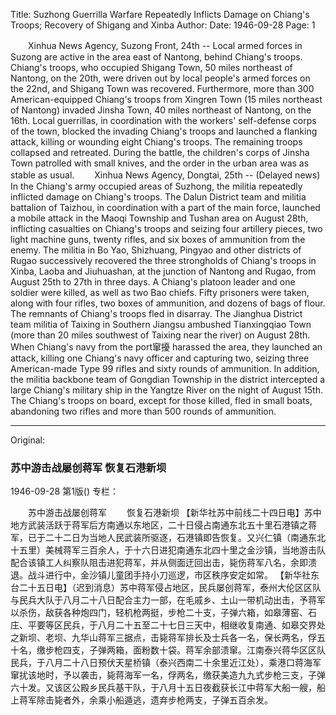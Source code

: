 Title: Suzhong Guerrilla Warfare Repeatedly Inflicts Damage on Chiang's Troops; Recovery of Shigang and Xinba
Author:
Date: 1946-09-28
Page: 1

　　Xinhua News Agency, Suzong Front, 24th -- Local armed forces in Suzong are active in the area east of Nantong, behind Chiang's troops. Chiang's troops, who occupied Shigang Town, 50 miles northeast of Nantong, on the 20th, were driven out by local people's armed forces on the 22nd, and Shigang Town was recovered. Furthermore, more than 300 American-equipped Chiang's troops from Xingren Town (15 miles northeast of Nantong) invaded Jinsha Town, 40 miles northeast of Nantong, on the 16th. Local guerrillas, in coordination with the workers' self-defense corps of the town, blocked the invading Chiang's troops and launched a flanking attack, killing or wounding eight Chiang's troops. The remaining troops collapsed and retreated. During the battle, the children's corps of Jinsha Town patrolled with small knives, and the order in the urban area was as stable as usual.
　　Xinhua News Agency, Dongtai, 25th -- (Delayed news) In the Chiang's army occupied areas of Suzhong, the militia repeatedly inflicted damage on Chiang's troops. The Dalun District team and militia battalion of Taizhou, in coordination with a part of the main force, launched a mobile attack in the Maoqi Township and Tushan area on August 28th, inflicting casualties on Chiang's troops and seizing four artillery pieces, two light machine guns, twenty rifles, and six boxes of ammunition from the enemy. The militia in Bo Yao, Shizhuang, Pingyao and other districts of Rugao successively recovered the three strongholds of Chiang's troops in Xinba, Laoba and Jiuhuashan, at the junction of Nantong and Rugao, from August 25th to 27th in three days. A Chiang's platoon leader and one soldier were killed, as well as two Bao chiefs. Fifty prisoners were taken, along with four rifles, two boxes of ammunition, and dozens of bags of flour. The remnants of Chiang's troops fled in disarray. The Jianghua District team militia of Taixing in Southern Jiangsu ambushed Tianxingqiao Town (more than 20 miles southwest of Taixing near the river) on August 28th. When Chiang's navy from the port窜擾 harassed the area, they launched an attack, killing one Chiang's navy officer and capturing two, seizing three American-made Type 99 rifles and sixty rounds of ammunition. In addition, the militia backbone team of Gongdian Township in the district intercepted a large Chiang's military ship in the Yangtze River on the night of August 15th. The Chiang's troops on board, except for those killed, fled in small boats, abandoning two rifles and more than 500 rounds of ammunition.



<hr /> 

Original: 


### 苏中游击战屡创蒋军  恢复石港新坝

1946-09-28
第1版()
专栏：

　　苏中游击战屡创蒋军
　　恢复石港新坝
    【新华社苏中前线二十四日电】苏中地方武装活跃于蒋军后方南通以东地区，二十日侵占南通东北五十里石港镇之蒋军，已于二十二日为当地人民武装所驱逐，石港镇即告恢复。又兴仁镇（南通东北十五里）美械蒋军三百余人，于十六日进犯南通东北四十里之金沙镇，当地游击队配合该镇工人纠察队阻击进犯蒋军，并从侧面迂回出击，毙伤蒋军八名，余即溃退。战斗进行中，金沙镇儿童团手持小刀巡逻，市区秩序安定如常。
    【新华社东台二十五日电】（迟到消息）苏中蒋军侵占地区，民兵屡创蒋军，泰州大伦区区队与民兵大队于八月二十八日配合主力一部，在毛戚乡、土山一带机动出击，予蒋军以杀伤，敌获各种炮四门，轻机枪两挺，步枪二十支，子弹六箱，如皋薄窑、石庄、平要等区民兵，于八月二十五至二十七日三天中，相继收复南通、如皋交界处之新坝、老坝、九华山蒋军三据点，击毙蒋军排长及士兵各一名，保长两名，俘五十名，缴步枪四支，子弹两箱，面粉数十袋。蒋军余部溃窜。江南泰兴蒋华区区队民兵，于八月二十八日预伏天星桥镇（泰兴西南二十余里近江处），乘港口蒋海军窜扰该地时，予以袭击，毙蒋海军一名，俘两名，缴获美造九九式步枪三支，子弹六十发。又该区公殿乡民兵基干队，于八月十五日夜截获长江中蒋军大船一艘，船上蒋军除击毙者外，余乘小船遁逃，遗弃步枪两支，子弹五百余发。
